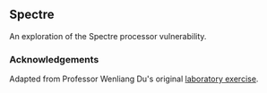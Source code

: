 ## Spectre 

An exploration of the Spectre processor vulnerability. 

### Acknowledgements

Adapted from Professor Wenliang Du's original [laboratory exercise](http://www.cis.syr.edu/~wedu/seed/Labs_16.04/System/Spectre_Attack/). 
